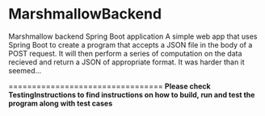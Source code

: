 # MarshmallowBackend
Marshmallow backend Spring Boot application
A simple web app that uses Spring Boot to create a program that accepts a JSON file in the body of a POST request. 
It will then perform a series of computation on the data recieved and return a JSON of appropriate format.
It was harder than it seemed...

=================================
<b>Please check TestingInstructions to find instructions on how to build, run and test the program along with test cases </b>
